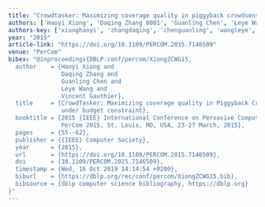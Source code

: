```yaml
---
title: "Crowdtasker: Maximizing coverage quality in piggyback crowdsensing under budget constraint"
authors: ['Haoyi Xiong', 'Daqing Zhang 0001', 'Guanling Chen', 'Leye Wang', 'Vincent Gauthier']
authors-key: ['xionghaoyi', 'zhangdaqing', 'chenguanling', 'wangleye', 'gauthiervincent']
year: "2015"
article-link: "https://doi.org/10.1109/PERCOM.2015.7146509"
venue: "PerCom"
bibex: "@inproceedings{DBLP:conf/percom/XiongZCWG15,
  author    = {Haoyi Xiong and
               Daqing Zhang and
               Guanling Chen and
               Leye Wang and
               Vincent Gauthier},
  title     = {CrowdTasker: Maximizing coverage quality in Piggyback Crowdsensing
               under budget constraint},
  booktitle = {2015 {IEEE} International Conference on Pervasive Computing and Communications,
               PerCom 2015, St. Louis, MO, USA, 23-27 March, 2015},
  pages     = {55--62},
  publisher = {{IEEE} Computer Society},
  year      = {2015},
  url       = {https://doi.org/10.1109/PERCOM.2015.7146509},
  doi       = {10.1109/PERCOM.2015.7146509},
  timestamp = {Wed, 16 Oct 2019 14:14:54 +0200},
  biburl    = {https://dblp.org/rec/conf/percom/XiongZCWG15.bib},
  bibsource = {dblp computer science bibliography, https://dblp.org}
}"
---
```

